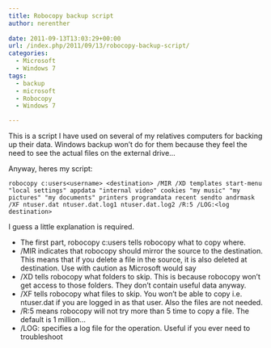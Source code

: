 ```yaml
---
title: Robocopy backup script
author: nerenther
 
date: 2011-09-13T13:03:29+00:00
url: /index.php/2011/09/13/robocopy-backup-script/
categories:
  - Microsoft
  - Windows 7
tags:
  - backup
  - microsoft
  - Robocopy
  - Windows 7

---
```

This is a script I have used on several of my relatives computers for backing up their data. Windows backup won&#8217;t do for them because they feel the need to see the actual files on the external drive&#8230;

Anyway, heres my script:

 ```
 robocopy c:users<username> <destination> /MIR /XD templates start-menu "local settings" appdata "internal video" cookies "my music" "my pictures" "my documents" printers programdata recent sendto andrmask /XF ntuser.dat ntuser.dat.log1 ntuser.dat.log2 /R:5 /LOG:<log destination> 
 ```

I guess a little explanation is required.

  * The first part, robocopy c:users<username> <destination> tells robocopy what to copy where.
  * /MIR indicates that robocopy should mirror the source to the destination. This means that if you delete a file in the source, it is also deleted at destination. Use with caution as Microsoft would say
  * /XD tells robocopy what folders to skip. This is because robocopy won&#8217;t get access to those folders. They don&#8217;t contain useful data anyway.
  * /XF tells robocopy what files to skip. You won&#8217;t be able to copy i.e. ntuser.dat if you are logged in as that user. Also the files are not needed.
  * /R:5 means robocopy will not try more than 5 time to copy a file. The default is 1 million&#8230;
  * /LOG: specifies a log file for the operation. Useful if you ever need to troubleshoot